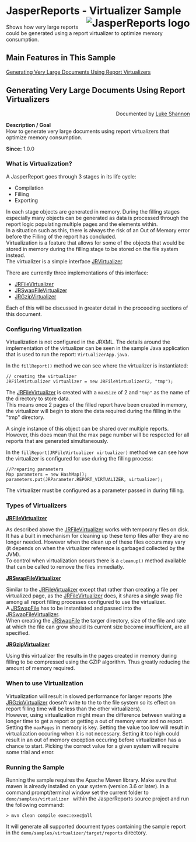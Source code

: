 
# <a name='top'>JasperReports</a> - Virtualizer Sample <img src="https://jasperreports.sourceforge.net/resources/jasperreports.svg" alt="JasperReports logo" style="float:right"/>

Shows how very large reports could be generated using a report virtualizer to optimize memory consumption.

## Main Features in This Sample

[Generating Very Large Documents Using Report Virtualizers](#virtualizer)

## <a name='virtualizer'>Generating</a> Very Large Documents Using Report Virtualizers
<div style="text-align:right; width:100%">Documented by <a href='mailto:lshannon@users.sourceforge.net'>Luke Shannon</a></div>

**Description / Goal**\
How to generate very large documents using report virtualizers that optimize memory consumption.

**Since:** 1.0.0

### What is Virtualization?

A JasperReport goes through 3 stages in its life cycle:

- Compilation
- Filling
- Exporting

In each stage objects are generated in memory. During the filling stages especially many objects
can be generated as data is processed through the report logic populating multiple pages
and the elements within.\
In a situation such as this, there is always the risk of an Out of Memory error before the Filling of the report has concluded.\
Virtualization is a feature that allows for some of the objects that would be stored in memory during the filling stage to be stored on the file system instead.\
The virtualizer is a simple interface [JRVirtualizer](https://jasperreports.sourceforge.net/api/net/sf/jasperreports/engine/JRVirtualizer.html).

There are currently three implementations of this interface:

- [JRFileVirtualizer](https://jasperreports.sourceforge.net/api/net/sf/jasperreports/engine/fill/JRFileVirtualizer.html)
- [JRSwapFileVirtualizer](https://jasperreports.sourceforge.net/api/net/sf/jasperreports/engine/fill/JRSwapFileVirtualizer.html)
- [JRGzipVirtualizer](https://jasperreports.sourceforge.net/api/net/sf/jasperreports/engine/fill/JRGzipVirtualizer.html)

Each of this will be discussed in greater detail in the proceeding sections of this document.

### Configuring Virtualization

Virtualization is not configured in the JRXML. The details around the implementation of the virtualizer can be seen in the sample Java application that is used to run the report: `VirtualizerApp.java.`

In the `fillReport()` method we can see where the virtualizer is instantiated:
```
// creating the virtualizer
JRFileVirtualizer virtualizer = new JRFileVirtualizer(2, "tmp");
```
The [JRFileVirtualizer](https://jasperreports.sourceforge.net/api/net/sf/jasperreports/engine/fill/JRFileVirtualizer.html) is created with a `maxSize` of 2 and `"tmp"` as the name of the directory to store data.\
This means once 2 pages of the filled report have been created in memory, the virtualizer will begin to store the data required during the filling in the "tmp" directory.

A single instance of this object can be shared over multiple reports. However, this does mean that the max page number will be respected for all reports that are generated simultaneously.

In the `fillReport(JRFileVirtualizer virtualizer)` method we can see how the virtualizer is configured for use during the filling process:
```
//Preparing parameters
Map parameters = new HashMap();
parameters.put(JRParameter.REPORT_VIRTUALIZER, virtualizer);
```
The virtualizer must be configured as a parameter passed in during filling.


### Types of Virtualizers

**[JRFileVirtualizer](https://jasperreports.sourceforge.net/api/net/sf/jasperreports/engine/fill/JRFileVirtualizer.html)**

As described above the [JRFileVirtualizer](https://jasperreports.sourceforge.net/api/net/sf/jasperreports/engine/fill/JRFileVirtualizer.html) works with temporary files on disk. It has a built in mechanism for cleaning up these temp files after they are no longer needed. However when the clean up of these files occurs may vary (it depends on when the virtualizer reference is garbaged collected by the JVM).\
To control when virtualization occurs there is a `cleanup()` method available that can be called to remove the
files immediatly.

**[JRSwapFileVirtualizer](https://jasperreports.sourceforge.net/api/net/sf/jasperreports/engine/fill/JRSwapFileVirtualizer.html)**

Similar to the [JRFileVirtualizer](https://jasperreports.sourceforge.net/api/net/sf/jasperreports/engine/fill/JRFileVirtualizer.html) except that rather than creating a file per virtualized page, as the [JRFileVirtualizer](https://jasperreports.sourceforge.net/api/net/sf/jasperreports/engine/fill/JRFileVirtualizer.html) does, it shares a single swap file among all report filling processes configured to use the virtualizer.\
A [JRSwapFile](https://jasperreports.sourceforge.net/api/net/sf/jasperreports/engine/util/JRSwapFile.html) has to be instantiated and passed into the [JRSwapFileVirtualizer](https://jasperreports.sourceforge.net/api/net/sf/jasperreports/engine/fill/JRSwapFileVirtualizer.html).\
When creating the [JRSwapFile](https://jasperreports.sourceforge.net/api/net/sf/jasperreports/engine/util/JRSwapFile.html) the targer directory, size of the file and rate at which the file can grow should its current size become insufficient, are all specified.

**[JRGzipVirtualizer](https://jasperreports.sourceforge.net/api/net/sf/jasperreports/engine/fill/JRGzipVirtualizer.html)**

Using this virtualizer the results in the pages created in memory during filling to be compressed
using the GZIP algorithm. Thus greatly reducing the amount of memory required.

### When to use Virtualization

Virtualization will result in slowed performance for larger reports (the [JRGzipVirtualizer](https://jasperreports.sourceforge.net/api/net/sf/jasperreports/engine/fill/JRGzipVirtualizer.html) doesn't write to the to the file system so its effect on report filling time will be less than the other virtualizers).\
However, using virtualization might mean the difference between waiting a longer time to get a report or getting a out of memory error and no report.\
Setting the `maxPages` in memory is key. Setting the value too low will result in virtualization occuring when it is not necessary. Setting it too high could result in an out of memory exception occuring before virtualization has a chance to start. Picking the correct value for a given system will require some trial and error.

### Running the Sample

Running the sample requires the Apache Maven library. Make sure that maven is already installed on your system (version 3.6 or later).
In a command prompt/terminal window set the current folder to `demo/samples/virtualizer ` within the JasperReports source project and run the following command:
```
> mvn clean compile exec:exec@all
```
It will generate all supported document types containing the sample report in the `demo/samples/virtualizer/target/reports` directory.

